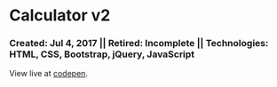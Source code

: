# Calculator v2
### Created: Jul 4, 2017 || Retired: Incomplete || Technologies: HTML, CSS, Bootstrap, jQuery, JavaScript

View live at [codepen](https://codepen.io/justkeepprogramming/pen/yXEOyz).
